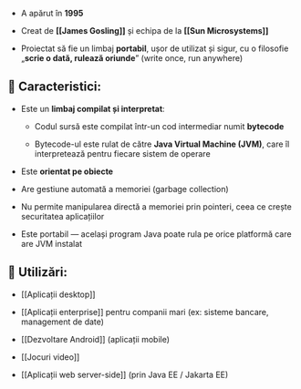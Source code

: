 - A apărut în **1995**
    
- Creat de **[[James Gosling]]** și echipa de la **[[Sun Microsystems]]**
    
- Proiectat să fie un limbaj **portabil**, ușor de utilizat și sigur, cu o filosofie „**scrie o dată, rulează oriunde**” (write once, run anywhere)
    

## 📌 Caracteristici:

- Este un **limbaj compilat și interpretat**:
    
    - Codul sursă este compilat într-un cod intermediar numit **bytecode**
        
    - Bytecode-ul este rulat de către **Java Virtual Machine (JVM)**, care îl interpretează pentru fiecare sistem de operare
        
- Este **orientat pe obiecte**
    
- Are gestiune automată a memoriei (garbage collection)
    
- Nu permite manipularea directă a memoriei prin pointeri, ceea ce crește securitatea aplicațiilor
    
- Este portabil — același program Java poate rula pe orice platformă care are JVM instalat
    

## 📌 Utilizări:

- [[Aplicații desktop]]
    
- [[Aplicații enterprise]] pentru companii mari (ex: sisteme bancare, management de date)
    
- [[Dezvoltare Android]] (aplicații mobile)
    
- [[Jocuri video]]
    
- [[Aplicații web server-side]] (prin Java EE / Jakarta EE)